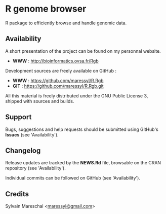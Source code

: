 R genome browser
================

R package to efficiently browse and handle genomic data.


Availability
------------

A short presentation of the project can be found on my personnal website.

* **WWW** : http://bioinformatics.ovsa.fr/Rgb

Development sources are freely available on GitHub :

* **WWW** : https://github.com/maressyl/R.Rgb
* **GIT** : https://github.com/maressyl/R.Rgb.git

All this material is freely distributed under the GNU Public License 3, shipped with sources and builds.


Support
-------

Bugs, suggestions and help requests should be submitted using GitHub's **Issues** (see 'Availability').


Changelog
---------

Release updates are tracked by the **NEWS.Rd** file, browsable on the CRAN repository (see 'Availability').

Individual commits can be followed on GitHub (see 'Availability').


Credits
---------

Sylvain Mareschal <<maressyl@gmail.com>>


